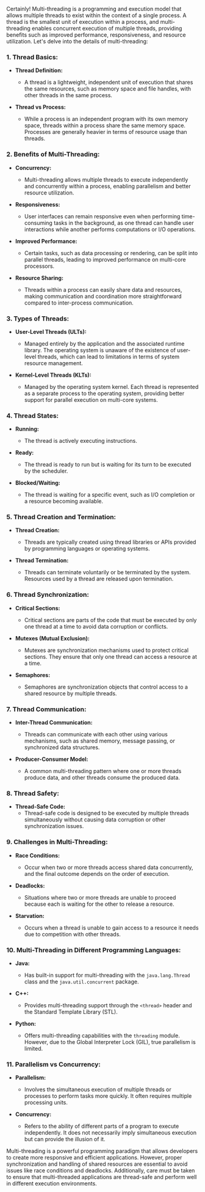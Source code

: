 Certainly! Multi-threading is a programming and execution model that allows multiple threads to exist within the context of a single process. A thread is the smallest unit of execution within a process, and multi-threading enables concurrent execution of multiple threads, providing benefits such as improved performance, responsiveness, and resource utilization. Let's delve into the details of multi-threading:

### 1. **Thread Basics:**

- **Thread Definition:**
  - A thread is a lightweight, independent unit of execution that shares the same resources, such as memory space and file handles, with other threads in the same process.

- **Thread vs Process:**
  - While a process is an independent program with its own memory space, threads within a process share the same memory space. Processes are generally heavier in terms of resource usage than threads.

### 2. **Benefits of Multi-Threading:**

- **Concurrency:**
  - Multi-threading allows multiple threads to execute independently and concurrently within a process, enabling parallelism and better resource utilization.

- **Responsiveness:**
  - User interfaces can remain responsive even when performing time-consuming tasks in the background, as one thread can handle user interactions while another performs computations or I/O operations.

- **Improved Performance:**
  - Certain tasks, such as data processing or rendering, can be split into parallel threads, leading to improved performance on multi-core processors.

- **Resource Sharing:**
  - Threads within a process can easily share data and resources, making communication and coordination more straightforward compared to inter-process communication.

### 3. **Types of Threads:**

- **User-Level Threads (ULTs):**
  - Managed entirely by the application and the associated runtime library. The operating system is unaware of the existence of user-level threads, which can lead to limitations in terms of system resource management.

- **Kernel-Level Threads (KLTs):**
  - Managed by the operating system kernel. Each thread is represented as a separate process to the operating system, providing better support for parallel execution on multi-core systems.

### 4. **Thread States:**

- **Running:**
  - The thread is actively executing instructions.

- **Ready:**
  - The thread is ready to run but is waiting for its turn to be executed by the scheduler.

- **Blocked/Waiting:**
  - The thread is waiting for a specific event, such as I/O completion or a resource becoming available.

### 5. **Thread Creation and Termination:**

- **Thread Creation:**
  - Threads are typically created using thread libraries or APIs provided by programming languages or operating systems.

- **Thread Termination:**
  - Threads can terminate voluntarily or be terminated by the system. Resources used by a thread are released upon termination.

### 6. **Thread Synchronization:**

- **Critical Sections:**
  - Critical sections are parts of the code that must be executed by only one thread at a time to avoid data corruption or conflicts.

- **Mutexes (Mutual Exclusion):**
  - Mutexes are synchronization mechanisms used to protect critical sections. They ensure that only one thread can access a resource at a time.

- **Semaphores:**
  - Semaphores are synchronization objects that control access to a shared resource by multiple threads.

### 7. **Thread Communication:**

- **Inter-Thread Communication:**
  - Threads can communicate with each other using various mechanisms, such as shared memory, message passing, or synchronized data structures.

- **Producer-Consumer Model:**
  - A common multi-threading pattern where one or more threads produce data, and other threads consume the produced data.

### 8. **Thread Safety:**

- **Thread-Safe Code:**
  - Thread-safe code is designed to be executed by multiple threads simultaneously without causing data corruption or other synchronization issues.

### 9. **Challenges in Multi-Threading:**

- **Race Conditions:**
  - Occur when two or more threads access shared data concurrently, and the final outcome depends on the order of execution.

- **Deadlocks:**
  - Situations where two or more threads are unable to proceed because each is waiting for the other to release a resource.

- **Starvation:**
  - Occurs when a thread is unable to gain access to a resource it needs due to competition with other threads.

### 10. **Multi-Threading in Different Programming Languages:**

- **Java:**
  - Has built-in support for multi-threading with the `java.lang.Thread` class and the `java.util.concurrent` package.

- **C++:**
  - Provides multi-threading support through the `<thread>` header and the Standard Template Library (STL).

- **Python:**
  - Offers multi-threading capabilities with the `threading` module. However, due to the Global Interpreter Lock (GIL), true parallelism is limited.

### 11. **Parallelism vs Concurrency:**

- **Parallelism:**
  - Involves the simultaneous execution of multiple threads or processes to perform tasks more quickly. It often requires multiple processing units.

- **Concurrency:**
  - Refers to the ability of different parts of a program to execute independently. It does not necessarily imply simultaneous execution but can provide the illusion of it.

Multi-threading is a powerful programming paradigm that allows developers to create more responsive and efficient applications. However, proper synchronization and handling of shared resources are essential to avoid issues like race conditions and deadlocks. Additionally, care must be taken to ensure that multi-threaded applications are thread-safe and perform well in different execution environments.